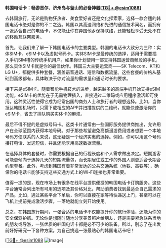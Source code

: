 **韩国电话卡：畅游首尔、济州岛与釜山的必备神器[[TG💪+ @esim1088](https://t.me/s/esim1088)]**

去韩国旅行，无论是购物狂热者、美食爱好者还是文化探索家，选择一款合适的韩国电话卡绝对是你的不二之选。韩国以其高速网络和先进的通信技术闻名，而拥有一张适合自己的电话卡，不仅能让你在异国他乡保持联络，还能轻松享受无处不在的移动互联网服务。

首先，让我们来了解一下韩国电话卡的主要类型。韩国的电话卡大致分为三种：实体SIM卡、eSIM卡以及虚拟号码卡。实体SIM卡是最传统的选择，适用于需要插入手机SIM槽的传统手机用户。如果你计划使用一部支持韩国运营商频段的手机，那么实体SIM卡就是你的最佳伙伴。韩国三大主要运营商——SK Telecom、KT和LG U+，都提供多种套餐，涵盖语音通话、短信和数据流量。这些套餐的价格从基础到高级都有，具体取决于你对流量的需求量和通话时长的要求。

接下来是eSIM卡。随着智能手机技术的进步，越来越多的高端手机开始支持eSIM功能。eSIM卡的优势在于无需物理插入，直接通过二维码或应用程序激活即可使用。这种灵活性使得它成为经常出国的商务人士和旅行者的理想选择。比如，当你抵达韩国机场时，只需下载相应的APP并扫描提供的二维码，就能快速激活你的eSIM卡，省去了排队购买实体卡的麻烦。

最后不得不提的是虚拟号码卡。这类卡片通常由一些国际服务提供商推出，允许用户在全球范围内获得本地号码。对于那些希望避免高额漫游费用或者想要一个本地号码方便联系的人来说，这无疑是一个经济实惠的选择。例如，你可以用这个号码接打电话、发送短信，并且还能享用高速数据流量。

在选择具体的套餐时，你需要根据自己的行程长度和个人需求做出决定。短期游客可能更倾向于选择几天的短期流量包，而长期居住或工作的外国人则更适合长期合约型套餐。此外，考虑到韩国有着非常发达的公共交通系统（地铁、高铁等），确保你的电话卡能够支持这些交通方式上的Wi-Fi连接也非常重要。

值得一提的是，现在市场上有很多在线平台提供便捷的韩国电话卡订购服务。这些平台通常会列出所有可用的选项及其价格对比，帮助消费者找到最适合自己需求的产品。比如，通过某些平台下单后，你可以直接在家等待快递送上门，甚至可以在飞机上提前完成激活步骤，一落地就能立刻开始使用。

总之，在韩国旅行期间，一张合适的电话卡不仅能提升你的旅行体验，还能为你的安全保驾护航。无论你是想随时随地分享美景照片给朋友，还是需要紧急联系当地的朋友或导游，一张优质的韩国电话卡都是必不可少的装备。所以，别忘了在出发前好好研究一下各种方案，为自己挑选一张最贴心的韩国电话卡吧！

[[TG💪+ @esim1088](https://t.me/s/esim1088) ![Image](https://i.postimg.cc/4NQfJmqS/Snipaste-2025-05-13-00-14-12.png)]